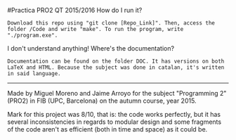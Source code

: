 #Practica PRO2 QT 2015/2016
How do I run it?

	Download this repo using "git clone [Repo_Link]". Then, access the folder /Code and write "make". To run the program, write "./program.exe".

I don't understand anything! Where's the documentation?

	Documentation can be found on the folder DOC. It has versions on both LaTeX and HTML. Because the subject was done in catalan, it's written in said language.
	
--------------------------------------------------------------------------

Made by Miguel Moreno and Jaime Arroyo for the subject "Programming 2" (PRO2) in FIB (UPC, Barcelona) on the autumn course, year 2015.

Mark for this project was 8/10, that is: the code works perfectly, but it has several inconsistencies in regards to modular design and some fragments of the code aren't as efficient (both in time and space) as it could be.
